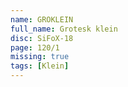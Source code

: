 ```yaml
---
name: GROKLEIN
full_name: Grotesk klein
disc: SiFoX-18
page: 120/1
missing: true
tags: [Klein]
---
```

